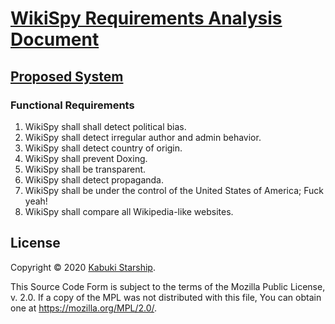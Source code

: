 # [WikiSpy Requirements Analysis Document](../)

## [Proposed System](./)

### Functional Requirements

1. WikiSpy shall shall detect political bias.
2. WikiSpy shall detect irregular author and admin behavior.
3. WikiSpy shall detect country of origin.
4. WikiSpy shall prevent Doxing.
5. WikiSpy shall be transparent.
6. WikiSpy shall detect propaganda.
7. WikiSpy shall be under the control of the United States of America; Fuck yeah!
8. WikiSpy shall compare all Wikipedia-like websites.

## License

Copyright © 2020 [Kabuki Starship](https://kabukistarship.com).

This Source Code Form is subject to the terms of the Mozilla Public License, v. 2.0. If a copy of the MPL was not distributed with this file, You can obtain one at <https://mozilla.org/MPL/2.0/>.
